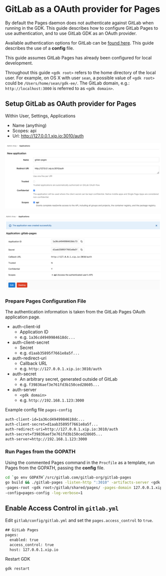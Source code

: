 # GitLab as a OAuth provider for Pages

By default the Pages daemon does not authenticate against GitLab when running in the GDK.
This guide describes how to configure GitLab Pages to use authentication, and to use
GitLab GDK as an OAuth provider.

Available authentication options for GitLab can be [found here](https://gitlab.com/gitlab-org/gitlab-pages#configuration). This guide describes the use of a **config** file.

This guide assumes GitLab Pages has already been configured for local development.

Throughout this guide `<gdk root>` refers to the home directory of the local user. For example, on OS X with user `sean`, a possible value of `<gdk root>` could be `/Users/home/sean/gdk-ee/`. The GitLab domain, e.g.: `http://localhost:3000` is referred to as `<gdk domain>`.

## Setup GitLab as OAuth provider for Pages

Within User, Settings, Applications

- Name (anything)
- Scopes: api
- Url: http://127.0.0.1.xip.io:3010/auth

![oauth](img/gitlab-pages-oauth.png)

![application](img/gitlab-pages-application.png)

### Prepare Pages Configuration File

The authentication information is taken from the GitLab Pages OAuth application page.

- auth-client-id
  - Application ID
  - e.g. `1a36cd4949984618dc...`
- auth-client-secret
  - Secret
  - e.g. `d1aab35895f7661e8a5f...`
- auth-redirect-uri
  - Callback URL
  - e.g. `http://127.0.0.1.xip.io:3010/auth`
- auth-secret
  - An arbitrary secret, generated outside of GitLab
  - e.g. `f39836aef3e761fd3b150ced28605...`
- auth-server
  - `<gdk domain>`
  - e.g. `http://192.168.1.123:3000`


Example config file `pages-config`

```
auth-client-id=1a36cd4949984618dc...
auth-client-secret=d1aab35895f7661e8a5f...
auth-redirect-uri=http://127.0.0.1.xip.io:3010/auth
auth-secret=f39836aef3e761fd3b150ced28605...
auth-server=http://192.168.1.123:3000
```

### Run Pages from the GOPATH

Using the commented Pages command in the `Procfile` as a template, run Pages from the GOPATH, passing the **config** file.

```bash
cd `go env GOPATH`/src/gitlab.com/gitlab-org/gitlab-pages
go build && ./gitlab-pages -listen-http ":3010" -artifacts-server <gdk domain>/api/v4
-pages-root <gdk root>/gitlab/shared/pages/ -pages-domain 127.0.0.1.xip.io
-config=pages-config -log-verbose=1
```

## Enable Access Control in `gitlab.yml`

Edit `gitlab/config/gitlab.yml` and set the `pages.access_control` to `true`.

```
## GitLab Pages
pages:
  enabled: true
  access_control: true
  host: 127.0.0.1.xip.io
```

Restart GDK

```
gdk restart
```
